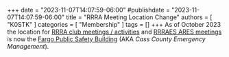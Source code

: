 +++
date = "2023-11-07T14:07:59-06:00"
#publishdate = "2023-11-07T14:07:59-06:00"
title = "RRRA Meeting Location Change"
authors = [ "K0STK" ]
categories = [ "Membership" ]
tags = []
+++
As of October 2023 the location for
[RRRA club meetings / activities](/dates/club-meetings) and
[RRRAES ARES meetings](/date/ares-meetings) is now the
[Fargo Public Safety Building](/places/cass-county-emergency-management.md)
(AKA *Cass County Emergency Management*).
<!--more-->
